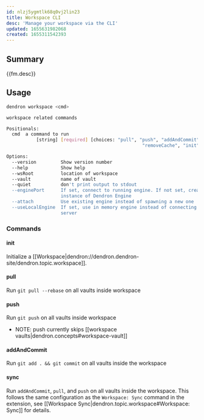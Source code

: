 ```yaml
---
id: nlzj5ygmtlk68q0vj2lin23
title: Workspace CLI
desc: 'Manage your workspace via the CLI'
updated: 1655631982068
created: 1655311542393
---
```


## Summary

{{fm.desc}}

## Usage

```sh
dendron workspace <cmd>

workspace related commands

Positionals:
  cmd  a command to run
           [string] [required] [choices: "pull", "push", "addAndCommit", "sync",
                                                  "removeCache", "init", "info"]

Options:
  --version         Show version number                                [boolean]
  --help            Show help                                          [boolean]
  --wsRoot          location of workspace
  --vault           name of vault
  --quiet           don't print output to stdout
  --enginePort      If set, connect to running engine. If not set, create new
                    instance of Dendron Engine
  --attach          Use existing engine instead of spawning a new one
  --useLocalEngine  If set, use in memory engine instead of connecting to a
                    server                                             [boolean]
```

### Commands

#### init

Initialize a [[Workspace|dendron://dendron.dendron-site/dendron.topic.workspace]].

#### pull

Run `git pull --rebase` on all vaults inside workspace

#### push

Run `git push` on all vaults inside workspace

- NOTE: push currently skips [[workspace vaults|dendron.concepts#workspace-vault]]

#### addAndCommit

Run `git add . && git commit` on all vaults inside the workspace

#### sync

Run `addAndCommit`, `pull`, and `push` on all vaults inside the workspace. This follows the same configuration as the `Workspace: Sync` command in the extension, see [[Workspace Sync|dendron.topic.workspace#Workspace: Sync]] for details.

<!-- #### removeCache -->

<!-- #### info  -->

<!-- ### Options -->

<!-- ## Examples -->


